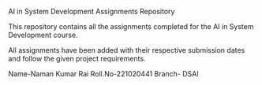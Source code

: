 
AI in System Development Assignments Repository

This repository contains all the assignments completed for the AI in System Development course.

All assignments have been added with their respective submission dates and follow the given project requirements.



Name-Naman Kumar Rai
Roll.No-221020441
Branch- DSAI
